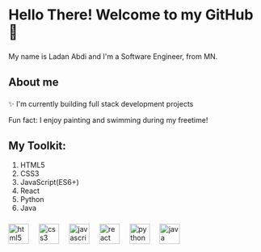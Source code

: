 <h1 align="left">Hello There! Welcome to my GitHub 👋 </h1>

###

<p align="left">My name is Ladan Abdi and I'm a Software Engineer, from MN.</p>

###

<h2 align="left">About me</h2>

###

<p align="left">✨ I'm currently building full stack development projects
<p align="left"> Fun fact: I enjoy painting and swimming during my freetime!</p>

###

<h2 align="left">My Toolkit:</h2>
<ol align="left">
    <li>HTML5</li>
    <li>CSS3</li>
    <li>JavaScript(ES6+)</li>
    <li>React</li>
    <li>Python</li>
    <li>Java</li>
</ol>

###

<div align="left">
  <img src="https://cdn.jsdelivr.net/gh/devicons/devicon/icons/html5/html5-original.svg" height="40" alt="html5 logo"  />
  <img width="12" />
  <img src="https://cdn.jsdelivr.net/gh/devicons/devicon/icons/css3/css3-original.svg" height="40" alt="css3 logo"  />
  <img width="12" />
  <img src="https://cdn.jsdelivr.net/gh/devicons/devicon/icons/javascript/javascript-original.svg" height="40" alt="javascript logo"  />
  <img width="12" />
  <img src="https://cdn.jsdelivr.net/gh/devicons/devicon/icons/react/react-original.svg" height="40" alt="react logo"  />
  <img width="12" />
  <img src="https://cdn.jsdelivr.net/gh/devicons/devicon/icons/python/python-original.svg" height="40" alt="python logo"  />
  <img width="12" />
  <img src="https://cdn.jsdelivr.net/gh/devicons/devicon/icons/java/java-original.svg" height="40" alt="java logo"  />
  <img width="12" />
</div>

###
